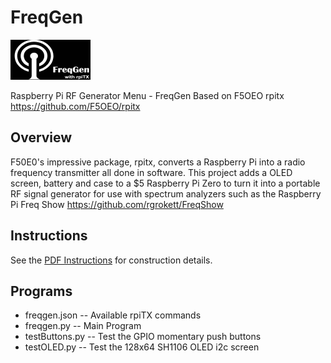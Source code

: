 FreqGen
=======


![FreqGen](/images/freqgen_icon.png)

Raspberry Pi RF Generator Menu - FreqGen
Based on F5OEO rpitx https://github.com/F5OEO/rpitx

## Overview
F50E0's impressive package, rpitx, converts a Raspberry Pi into a radio frequency transmitter all done in software. This project adds a OLED screen, battery and case to a $5 Raspberry Pi Zero to turn it into a portable RF signal generator for use with spectrum analyzers such as the Raspberry Pi Freq Show https://github.com/rgrokett/FreqShow

## Instructions

See the [PDF Instructions](/FreqGen.pdf) for construction details.

## Programs

- freqgen.json	-- Available rpiTX commands
- freqgen.py	-- Main Program
- testButtons.py	-- Test the GPIO momentary push buttons
- testOLED.py	-- Test the 128x64 SH1106 OLED i2c screen

